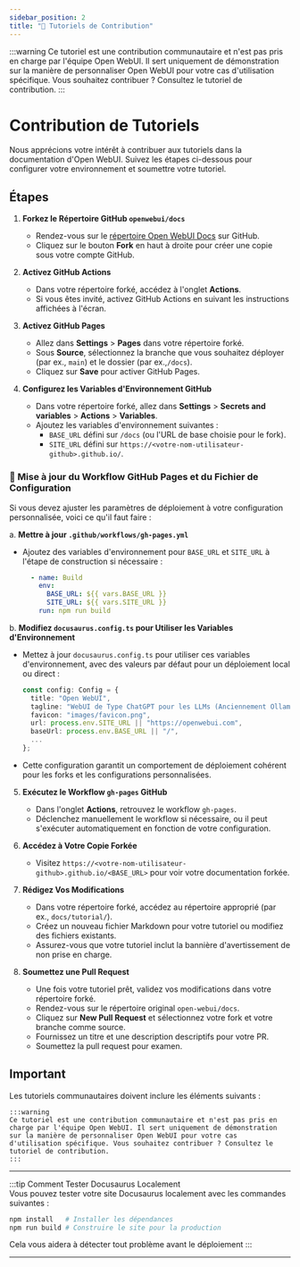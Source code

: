 ```yaml
---
sidebar_position: 2
title: "🤝 Tutoriels de Contribution"
---
```


:::warning
Ce tutoriel est une contribution communautaire et n'est pas pris en charge par l'équipe Open WebUI. Il sert uniquement de démonstration sur la manière de personnaliser Open WebUI pour votre cas d'utilisation spécifique. Vous souhaitez contribuer ? Consultez le tutoriel de contribution.
:::

# Contribution de Tutoriels

Nous apprécions votre intérêt à contribuer aux tutoriels dans la documentation d'Open WebUI. Suivez les étapes ci-dessous pour configurer votre environnement et soumettre votre tutoriel.

## Étapes

1. **Forkez le Répertoire GitHub `openwebui/docs`**

   - Rendez-vous sur le [répertoire Open WebUI Docs](https://github.com/open-webui/docs) sur GitHub.
   - Cliquez sur le bouton **Fork** en haut à droite pour créer une copie sous votre compte GitHub.

2. **Activez GitHub Actions**

   - Dans votre répertoire forké, accédez à l'onglet **Actions**.
   - Si vous êtes invité, activez GitHub Actions en suivant les instructions affichées à l'écran.

3. **Activez GitHub Pages**

   - Allez dans **Settings** > **Pages** dans votre répertoire forké.
   - Sous **Source**, sélectionnez la branche que vous souhaitez déployer (par ex., `main`) et le dossier (par ex.,`/docs`).
   - Cliquez sur **Save** pour activer GitHub Pages.

4. **Configurez les Variables d'Environnement GitHub**

   - Dans votre répertoire forké, allez dans **Settings** > **Secrets and variables** > **Actions** > **Variables**.
   - Ajoutez les variables d'environnement suivantes :
     - `BASE_URL` défini sur `/docs` (ou l'URL de base choisie pour le fork).
     - `SITE_URL` défini sur `https://<votre-nom-utilisateur-github>.github.io/`.

### 📝 Mise à jour du Workflow GitHub Pages et du Fichier de Configuration

Si vous devez ajuster les paramètres de déploiement à votre configuration personnalisée, voici ce qu'il faut faire :

a. **Mettre à jour `.github/workflows/gh-pages.yml`**

- Ajoutez des variables d'environnement pour `BASE_URL` et `SITE_URL` à l'étape de construction si nécessaire :

     ```yaml
       - name: Build
         env:
           BASE_URL: ${{ vars.BASE_URL }}
           SITE_URL: ${{ vars.SITE_URL }}
         run: npm run build
     ```

b. **Modifiez `docusaurus.config.ts` pour Utiliser les Variables d'Environnement**

- Mettez à jour `docusaurus.config.ts` pour utiliser ces variables d'environnement, avec des valeurs par défaut pour un déploiement local ou direct :

     ```typescript
     const config: Config = {
       title: "Open WebUI",
       tagline: "WebUI de Type ChatGPT pour les LLMs (Anciennement Ollama WebUI)",
       favicon: "images/favicon.png",
       url: process.env.SITE_URL || "https://openwebui.com",
       baseUrl: process.env.BASE_URL || "/",
       ...
     };
     ```

- Cette configuration garantit un comportement de déploiement cohérent pour les forks et les configurations personnalisées.

5. **Exécutez le Workflow `gh-pages` GitHub**

   - Dans l'onglet **Actions**, retrouvez le workflow `gh-pages`.
   - Déclenchez manuellement le workflow si nécessaire, ou il peut s'exécuter automatiquement en fonction de votre configuration.

6. **Accédez à Votre Copie Forkée**

   - Visitez `https://<votre-nom-utilisateur-github>.github.io/<BASE_URL>` pour voir votre documentation forkée.

7. **Rédigez Vos Modifications**

   - Dans votre répertoire forké, accédez au répertoire approprié (par ex., `docs/tutorial/`).
   - Créez un nouveau fichier Markdown pour votre tutoriel ou modifiez des fichiers existants.
   - Assurez-vous que votre tutoriel inclut la bannière d'avertissement de non prise en charge.

8. **Soumettez une Pull Request**

   - Une fois votre tutoriel prêt, validez vos modifications dans votre répertoire forké.
   - Rendez-vous sur le répertoire original `open-webui/docs`.
   - Cliquez sur **New Pull Request** et sélectionnez votre fork et votre branche comme source.
   - Fournissez un titre et une description descriptifs pour votre PR.
   - Soumettez la pull request pour examen.

## Important

Les tutoriels communautaires doivent inclure les éléments suivants :

```
:::warning
Ce tutoriel est une contribution communautaire et n'est pas pris en charge par l'équipe Open WebUI. Il sert uniquement de démonstration sur la manière de personnaliser Open WebUI pour votre cas d'utilisation spécifique. Vous souhaitez contribuer ? Consultez le tutoriel de contribution.
:::
```

---

:::tip Comment Tester Docusaurus Localement  
Vous pouvez tester votre site Docusaurus localement avec les commandes suivantes :

```bash
npm install   # Installer les dépendances
npm run build # Construire le site pour la production
```

Cela vous aidera à détecter tout problème avant le déploiement
:::

---
